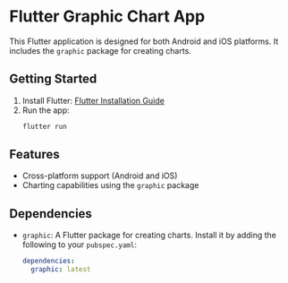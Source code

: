 # Flutter Graphic Chart App

This Flutter application is designed for both Android and iOS platforms. It includes the `graphic` package for creating charts.

## Getting Started

1. Install Flutter: [Flutter Installation Guide](https://docs.flutter.dev/get-started/install)
2. Run the app:
   ```bash
   flutter run
   ```

## Features
- Cross-platform support (Android and iOS)
- Charting capabilities using the `graphic` package

## Dependencies
- `graphic`: A Flutter package for creating charts. Install it by adding the following to your `pubspec.yaml`:
  ```yaml
  dependencies:
    graphic: latest
  ```
